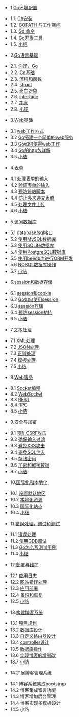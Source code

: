 * 1.[Go环境配置](1.md)
 - 1.1. [Go安装](1.1.md)
 - 1.2. [GOPATH 与工作空间](1.2.md)
 - 1.3. [Go 命令](1.3.md)
 - 1.4. [Go开发工具](1.4.md)
 - 1.5. [小结](1.5.md)
* 2.[Go语言基础](2.md)
 - 2.1. [你好，Go](2.1.md)
 - 2.2. [Go基础](2.2.md)
 - 2.3. [流程和函数](2.3.md)
 - 2.4. [struct](2.4.md)
 - 2.5. [面向对象](2.5.md)
 - 2.6. [interface](2.6.md)
 - 2.7. [并发](2.7.md)
 - 2.8. [小结](2.8.md)
* 3.[Web基础](3.md)
 - 3.1 [web工作方式](3.1.md)
 - 3.2 [Go搭建一个简单的web服务](3.2.md)
 - 3.3 [Go如何使得web工作](3.3.md)
 - 3.4 [Go的http包详解](3.4.md)
 - 3.5 [小结](3.5.md)
* 4.[表单](4.md)
 - 4.1 [处理表单的输入](4.1.md)
 - 4.2 [验证表单的输入](4.2.md)
 - 4.3 [预防跨站脚本](4.3.md)
 - 4.4 [防止多次递交表单](4.4.md)
 - 4.5 [处理文件上传](4.5.md)
 - 4.6 [小结](4.6.md)
* 5.[访问数据库](5.md)
 - 5.1 [database/sql接口](5.1.md)
 - 5.2 [使用MySQL数据库](5.2.md)
 - 5.3 [使用SQLite数据库](5.3.md)
 - 5.4 [使用PostgreSQL数据库](5.4.md)
 - 5.5 [使用beedb库进行ORM开发](5.5.md)
 - 5.6 [NOSQL数据库操作](5.6.md)
 - 5.7 [小结](5.7.md)
* 6.[session和数据存储](6.md)
 - 6.1 [session和cookie](6.1.md)
 - 6.2 [Go如何使用session](6.2.md)
 - 6.3 [session存储](6.3.md)
 - 6.4 [预防session劫持](6.4.md) 
 - 6.5 [小结](6.5.md)
* 7.[文本处理](7.md)
 - 7.1 [XML处理](7.1.md)
 - 7.2 [JSON处理](7.2.md) 
 - 7.3 [正则处理](7.3.md)
 - 7.4 [模板处理](7.4.md)
 - 7.5 [小结](7.5.md)
* 8.[Web服务](8.md)
 - 8.1 [Socket编程](8.1.md)
 - 8.2 [WebSocket](8.2.md)
 - 8.3 [REST](8.3.md)
 - 8.4 [RPC](8.4.md)
 - 8.5 [小结](8.5.md)
* 9.[安全与加密](9.md)
 - 9.1 [预防CSRF攻击](9.1.md)
 - 9.2 [确保输入过滤](9.2.md)
 - 9.3 [避免XSS攻击](9.3.md)
 - 9.4 [避免SQL注入](9.4.md)
 - 9.5 [存储密码](9.5.md)
 - 9.6 [加密和解密数据](9.6.md)
 - 9.7 [小结](9.7.md)
* 10.[国际化和本地化](10.md) 
 - 10.1 [设置默认地区](10.1.md)
 - 10.2 [本地化资源](10.2.md)
 - 10.3 [国际化站点](10.3.md)
 - 10.4 [小结](10.4.md)
* 11.[错误处理，调试和测试](11.md)
 - 11.1 [错误处理](11.1.md)
 - 11.2 [使用GDB调试](11.2.md)
 - 11.3 [Go怎么写测试用例](11.3.md)
 - 11.4 [小结](11.4.md)
* 12.[部署与维护](12.md)
 - 12.1 [应用日志](12.1.md)
 - 12.2 [网站错误处理](12.2.md)
 - 12.3 [应用部署](12.3.md)
 - 12.4 [备份和恢复](12.4.md)
 - 12.5 [小结](12.5.md)
* 13.[构建博客系统](13.md)　
 - 13.1 [项目规划](13.1.md)　
 - 13.2 [数据库设计](13.2.md)
 - 13.3 [自定义路由器设计](13.3.md)
 - 13.4 [controller设计](13.4.md)
 - 13.5 [数据库操作](13.5.md)
 - 13.6 [实现博客的增删改](13.6.md)
 - 13.7 [小结](13.7.md)　
* 14.扩展博客管理系统
 - 14.1 博客系统集成bootstrap
 - 14.2 博客集成留言功能
 - 14.3 博客增加后台管理
 - 14.4 博客实现多模板设计
 - 14.5 小结